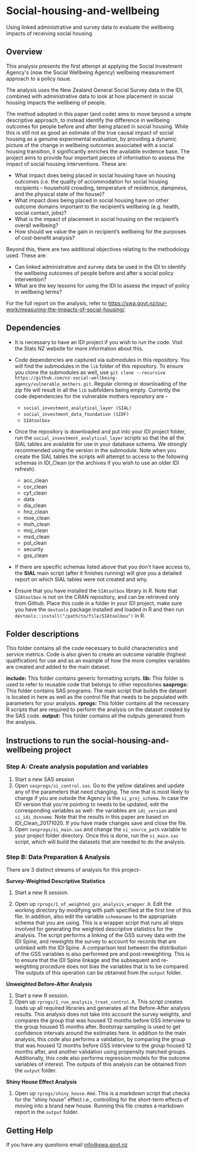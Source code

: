 # Social-housing-and-wellbeing

Using linked administrative and survey data to evaluate the wellbeing impacts of receiving social housing.

## Overview
This analysis presents the first attempt at applying the Social Investment Agency's (now the Social Wellbeing Agency) wellbeing measurement approach to a policy issue.

The analysis uses the New Zealand General Social Survey data in the IDI, combined with administrative data to look at how placement in social housing impacts the wellbeing of people.

The method adopted in this paper (and code) aims to move beyond a simple descriptive approach, to instead identify the difference in wellbeing outcomes for people before and after being placed in social housing. While this is still not as good an estimate of the true causal impact of social housing as a genuine experimental evaluation, by providing a dynamic picture of the change in wellbeing outcomes associated with a social housing transition, it significantly enriches the available evidence base. The project aims to provide four important pieces of information to assess the impact of social housing interventions. These are:

* What impact does being placed in social housing have on housing outcomes (i.e. the quality of accommodation for social housing recipients – household crowding, temperature of residence, dampness, and the physical state of the house)?
* What impact does being placed in social housing have on other outcome domains important to the recipient’s wellbeing (e.g. health, social contact, jobs)?
* What is the impact of placement in social housing on the recipient’s overall wellbeing?
* How should we value the gain in recipient’s wellbeing for the purposes of cost-benefit analysis?

Beyond this, there are two additional objectives relating to the methodology used. These are:

* Can linked administrative and survey data be used in the IDI to identify the wellbeing outcomes of people before and after a social policy intervention?
* What are the key lessons for using the IDI to assess the impact of policy in wellbeing terms?

For the full report on the analysis, refer to https://swa.govt.nz/our-work/measuring-the-impacts-of-social-housing/.

## Dependencies
* It is necessary to have an IDI project if you wish to run the code. Visit the Stats NZ website for more information about this.
* Code dependencies are captured via submodules in this repository. You will find the submodules in the `lib` folder of this repository. To ensure you clone the submodules as well, use `git clone --recursive https://github.com/nz-social-wellbeing-agency/vulnerable_mothers.git`. Regular cloning or downloading of the zip file will result in all the `lib` subfolders being empty. Currently the code dependencies for the vulnerable mothers repository are -
	* `social_investment_analytical_layer (SIAL)` 
	* `social_investment_data_foundation (SIDF)` 
	* `SIAtoolbox`

* Once the repository is downloaded and put into your IDI project folder, run the `social_investment_analytical_layer` scripts so that the all the SIAL tables are available for use in your database schema. We strongly recommended using the version in the submodule. Note when you create the SIAL tables the scripts will attempt to access to the following schemas in IDI_Clean (or the archives if you wish to use an older IDI refresh). 
	* acc_clean
	* cor_clean
	* cyf_clean
	* data
	* dia_clean
	* hnz_clean
	* moe_clean
	* moh_clean
	* moj_clean
	* msd_clean
    * pol_clean
	* security
	* gss_clean
* If there are specific schemas listed above that you don't have access to, the **SIAL** main script (after it finishes running) will give you a detailed report on which SIAL tables were not created and why.
* Ensure that you have installed the `SIAtoolbox` library in R. Note that `SIAtoolbox` is not on the CRAN repository, and can be retrieved only from Github. Place this code in a folder in your IDI project, make sure you have the `devtools` package installed and loaded in R and then run `devtools::install("/path/to/file/SIAtoolbox")` in R.

## Folder descriptions
This folder contains all the code necessary to build characteristics and service metrics. Code is also given to create an outcome variable (highest qualification) for use and as an example of how the more complex variables are created and added to the main dataset.

**include:** This folder contains generic formatting scripts.
**lib:** This folder is used to refer to reusable code that belongs to other repositories
**sasprogs:** This folder contains SAS programs. The main script that builds the dataset is located in here as well as the control file that needs to be populated with parameters for your analysis. 
**rprogs:** This folder contains all the necessary R scripts that are required to perform the analysis on the dataset created by the SAS code.
**output:** This folder contains all the outputs generated from the analysis. 

## Instructions to run the social-housing-and-wellbeing project
### Step A: Create analysis population and variables
1. Start a new SAS session
2. Open `sasprogs/si_control.sas`. Go to the yellow datalines and update any of the parameters that need changing. The one that is most likely to change if you are outside the Agency is the `si_proj_schema`. In case the IDI version that you're pointing to needs to be updated, edit the corresponding variables as well- the variables are `idi_version` and `si_idi_dsnname`. Note that the results in this paper are based on IDI_Clean_20171020. If you have made changes save and close the file.
3. Open `sasprogs/si_main.sas` and change the `si_source_path` variable to your project folder directory. Once this is done, run the `si_main.sas` script, which will build the datasets that are needed to do the analysis.

### Step B: Data Preparation & Analysis
There are 3 distinct streams of analysis for this project-

**Survey-Weighted Descriptive Statistics**
1. Start a new R session.

2. Open up `rprogs/1_of_weighted_gss_analysis_wrapper.R`. Edit the working directory by modifying with path specified at the first line of this file. In addition, also edit the variable `schemaname` to the appropriate schema that you are using. This is a wrapper script that runs all steps involved for generating the weighted descriptive statistics for the analysis. The script performs a linking of the GSS survey data with the IDI Spine, and reweights the survey to account for records that are unlinked with the IDI Spine. A comparison test between the distribution of the GSS variables is also performed pre and post-reweighting. This is to ensure that the IDI Spine linkage and the subsequent and re-weighting procedure does not bias the variables that is to be compared. The outputs of this operation can be obtained from the `output` folder. 


**Unweighted Before-After Analysis**
1. Start a new R session.
2. Open up `rprogs/1_run_analysis_treat_control.R`. This script creates loads up all required libraries and generates all the Before-After analysis results. This analysis does not take into account the survey weights, and compares the group that was housed 12 months before GSS interview to the group housed 15 months after. Bootstrap sampling is used to get confidence intervals around the estimates here. In addition to the main analysis, this code also performs a validation, by comparing the group that was housed 12 months before GSS interview to the group housed 12 months after, and another validation using propensity matched groups.  Additionally, this code also performs regression models for the outcome variables of interest. The outputs of this analysis can be obtained from the `output` folder. 

**Shiny House Effect Analysis**
1. Open up `rprogs/shiny_house.Rmd`. This is a markdown script that checks for the "shiny house" effect i.e., controlling for the short-term effects of moving into a brand new house. Running this file creates a markdown report in the `output` folder.

## Getting Help
If you have any questions email info@swa.govt.nz

